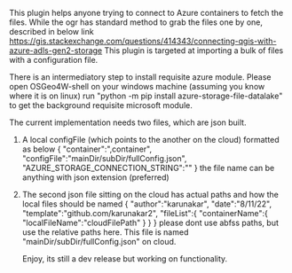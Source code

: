 This plugin helps anyone trying to connect to Azure containers to fetch the files.
While the ogr has standard method to grab the files one by one, described in below link
https://gis.stackexchange.com/questions/414343/connecting-qgis-with-azure-adls-gen2-storage
This plugin is targeted at importing a bulk of files with a configuration file.

There is an intermediatory step to install requisite azure module.
Please open OSGeo4W-shell on your windows machine (assuming you know where it is on linux)
run "python -m pip install azure-storage-file-datalake"
to get the background requisite microsoft module.

The current implementation needs two files, which are json built.
1. A local configFile (which points to the another on the cloud) formatted as below
{
    "container":",container",
    "configFile":"mainDir/subDir/fullConfig.json",
	    "AZURE_STORAGE_CONNECTION_STRING":""
}
the file name can be anything with json extension (preferred)

2. The second json file sitting on the cloud has actual paths and how the local files should be named
{
    "author":"karunakar",
    "date":"8/11/22",
    "template":"github.com/karunakar2",
    "fileList":{
        "containerName":{
            "localFileName":"cloudFilePath"
            }
        }
    }
    please dont use abfss paths, but use the relative paths here.
    This file is named "mainDir/subDir/fullConfig.json" on cloud.
    
    Enjoy, its still a dev release but working on functionality.
    
    
